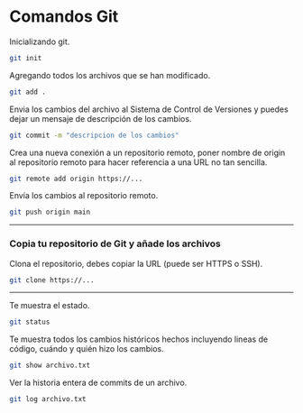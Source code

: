 # Comandos Git
Inicializando git.
```Bash
git init
```

Agregando todos los archivos que se han modificado.
```Bash
git add .
```

Envia los cambios del archivo al Sistema de Control de Versiones y puedes dejar un mensaje de descripción de los cambios.
```Bash
git commit -m "descripcion de los cambios"
```

Crea una nueva conexión a un repositorio remoto, poner nombre de origin al repositorio remoto para hacer referencia a una URL no tan sencilla.
```Bash
git remote add origin https://...
```

Envía los cambios al repositorio remoto.
```Bash
git push origin main
```
_______________________

### Copia tu repositorio de Git y añade los archivos 

Clona el repositorio, debes copiar la URL (puede ser HTTPS o SSH).

```bash
git clone https://...
```

_______________________
Te muestra el estado.
```Bash
git status
``` 

Te muestra todos los cambios históricos hechos incluyendo lineas de código, cuándo y quién hizo los cambios.
```Bash
git show archivo.txt
```

Ver la historia entera de commits de un archivo.
```Bash
git log archivo.txt
```
